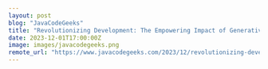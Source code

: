 ```yaml
---
layout: post
blog: "JavaCodeGeeks"
title: "Revolutionizing Development: The Empowering Impact of Generative AI Innovations on Developers"
date: 2023-12-01T17:00:00Z
image: images/javacodegeeks.png
remote_url: "https://www.javacodegeeks.com/2023/12/revolutionizing-development-the-empowering-impact-of-generative-ai-innovations-on-developers.html"
---
```

